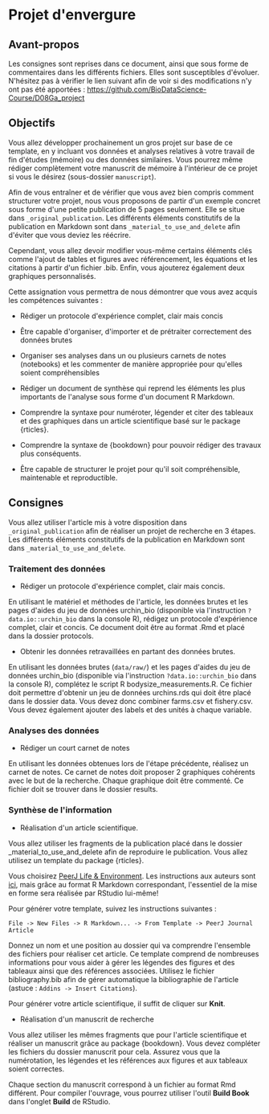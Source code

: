 # Projet d'envergure

## Avant-propos

Les consignes sont reprises dans ce document, ainsi que sous forme de commentaires dans les différents fichiers. Elles sont susceptibles d'évoluer. N'hésitez pas à vérifier le lien suivant afin de voir si des modifications n'y ont pas été apportées : https://github.com/BioDataScience-Course/D08Ga_project

## Objectifs

Vous allez développer prochainement un gros projet sur base de ce template, en y incluant vos données et analyses relatives à votre travail de fin d'études (mémoire) ou des données similaires. Vous pourrez même rédiger complètement votre manuscrit de mémoire à l'intérieur de ce projet si vous le désirez (sous-dossier `manuscript`).

Afin de vous entraîner et de vérifier que vous avez bien compris comment structurer votre projet, nous vous proposons de partir d'un exemple concret sous forme d'une petite publication de 5 pages seulement. Elle se situe dans `_original_publication`. Les différents éléments constitutifs de la publication en Markdown sont dans `_material_to_use_and_delete` afin d'éviter que vous deviez les réécrire. 

Cependant, vous allez devoir modifier vous-même certains éléments clés comme l'ajout de tables et figures avec référencement, les équations et les citations à partir d'un fichier .bib. Enfin, vous ajouterez également deux graphiques personnalisés. 

Cette assignation vous permettra de nous démontrer que vous avez acquis les compétences suivantes :

- Rédiger un protocole d'expérience complet, clair mais concis

- Être capable d'organiser, d'importer et de prétraiter correctement des données brutes

- Organiser ses analyses dans un ou plusieurs carnets de notes (notebooks) et les commenter de manière appropriée pour qu'elles soient compréhensibles

- Rédiger un document de synthèse qui reprend les éléments les plus importants de l'analyse sous forme d'un document R Markdown.

- Comprendre la syntaxe pour numéroter, légender et citer des tableaux et des graphiques dans un article scientifique basé sur le package {rticles}. 

- Comprendre la syntaxe de {bookdown} pour pouvoir rédiger des travaux plus conséquents.

- Être capable de structurer le projet pour qu'il soit compréhensible, maintenable et reproductible.

## Consignes 

Vous allez utiliser l'article mis à votre disposition dans `_original_publication` afin de réaliser un projet de recherche en 3 étapes. Les différents éléments constitutifs de la publication en Markdown sont dans `_material_to_use_and_delete`.

### Traitement des données

- Rédiger un protocole d'expérience complet, clair mais concis. 

En utilisant le matériel et méthodes de l'article, les données brutes et les pages d'aides du jeu de données urchin_bio (disponible via l'instruction `?data.io::urchin_bio` dans la console R), rédigez un protocole d'expérience complet, clair et concis. Ce document doit être au format .Rmd et placé dans la dossier protocols.

- Obtenir les données retravaillées en partant des données brutes.

En utilisant les données brutes (`data/raw/`) et les pages d'aides du jeu de données urchin_bio (disponible via l'instruction `?data.io::urchin_bio` dans la console R), complétez le script R bodysize_measurements.R. Ce fichier doit permettre d'obtenir un jeu de données urchins.rds qui doit être placé dans le dossier data. Vous devez donc combiner farms.csv et fishery.csv. Vous devez également ajouter des labels et des unités à chaque variable. 

### Analyses des données

- Rédiger un court carnet de notes

En utilisant les données obtenues lors de l'étape précédente, réalisez un carnet de notes. Ce carnet de notes doit proposer 2 graphiques cohérents avec le but de la recherche. Chaque graphique doit être commenté. Ce fichier doit se trouver dans le dossier results.

### Synthèse de l'information

- Réalisation d'un article scientifique.

Vous allez utiliser les fragments de la publication placé dans le dossier _material_to_use_and_delete afin de reproduire le publication. Vous allez utilisez un template du package {rticles}. 

Vous choisirez [PeerJ Life & Environment](https://peerj.com/sections/). Les instructions aux auteurs sont [ici](https://peerj.com/about/author-instructions/), mais grâce au format R Markdown correspondant, l'essentiel de la mise en forme sera réalisée par RStudio lui-même!

Pour générer votre template, suivez les instructions suivantes :

`File -> New Files -> R Markdown... -> From Template -> PeerJ Journal Article`

Donnez un nom et une position au dossier qui va comprendre l'ensemble des fichiers pour réaliser cet article. Ce template comprend de nombreuses informations pour vous aider à gérer les légendes des figures et des tableaux ainsi que des références associées. Utilisez le fichier bibliography.bib afin de gérer automatique la bibliographie de l'article (astuce : `Addins -> Insert Citations`). 

Pour générer votre article scientifique, il suffit de cliquer sur **Knit**.

- Réalisation d'un manuscrit de recherche

Vous allez utiliser les mêmes fragments que pour l'article scientifique et réaliser un manuscrit grâce au package {bookdown}. Vous devez compléter les fichiers du dossier manuscrit pour cela. Assurez vous que la numérotation, les légendes et les références aux figures et aux tableaux soient correctes. 

Chaque section du manuscrit correspond à un fichier au format Rmd différent. Pour compiler l'ouvrage, vous pourrez utiliser l'outil **Build Book** dans l'onglet **Build** de RStudio.
